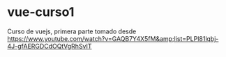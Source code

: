 # vue-curso1
Curso de vuejs, primera parte tomado desde https://www.youtube.com/watch?v=GAQB7Y4X5fM&amp;list=PLPl81lqbj-4J-gfAERGDCdOQtVgRhSvIT

